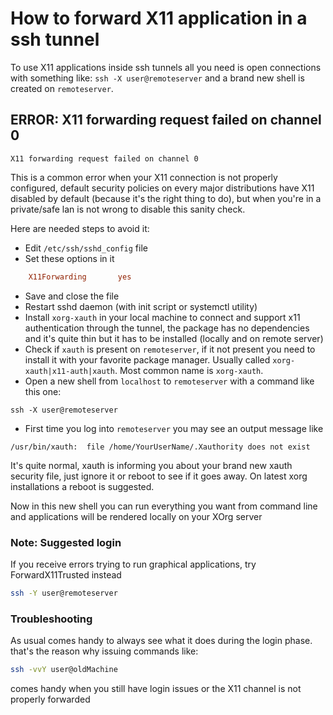 # How to forward X11 application in a ssh tunnel
To use X11 applications inside ssh tunnels all you need is open connections with something like:
`ssh -X user@remoteserver` and a brand new shell is created on `remoteserver`.

## ERROR: X11 forwarding request failed on channel 0
`X11 forwarding request failed on channel 0`

This is a common error when your X11 connection is not properly configured, default security policies on every major
distributions have X11 disabled by default (because it's the right thing to do), but when you're in a private/safe lan
is not wrong to disable this sanity check.

Here are needed steps to avoid it:
- Edit `/etc/ssh/sshd_config` file
- Set these options in it
```conf
    X11Forwarding       yes
```
- Save and close the file
- Restart sshd daemon (with init script or systemctl utility)
- Install `xorg-xauth` in your local machine to connect and support x11 authentication through the tunnel, the package
  has no dependencies and it's quite thin but it has to be installed (locally and on remote server)
- Check if `xauth` is present on `remoteserver`, if it not present you need to install it with your favorite package
  manager. Usually called `xorg-xauth|x11-auth|xauth`. Most common name is `xorg-xauth`.
- Open a new shell from `localhost` to `remoteserver` with a command like this one:
```
ssh -X user@remoteserver
```
- First time you log into `remoteserver` you may see an output message like
```
/usr/bin/xauth:  file /home/YourUserName/.Xauthority does not exist
```
  It's quite normal, xauth is informing you about your brand new xauth security file, just ignore it or reboot to see if
  it goes away. On latest xorg installations a reboot is suggested.

Now in this new shell you can run everything you want from command line and applications will be rendered locally on your
XOrg server

### Note: Suggested login
If you receive errors trying to run graphical applications, try ForwardX11Trusted instead
```sh
ssh -Y user@remoteserver
```

### Troubleshooting
As usual comes handy to always see what it does during the login phase. that's the reason why issuing commands like:
```sh
ssh -vvY user@oldMachine
```
comes handy when you still have login issues or the X11 channel is not properly forwarded

